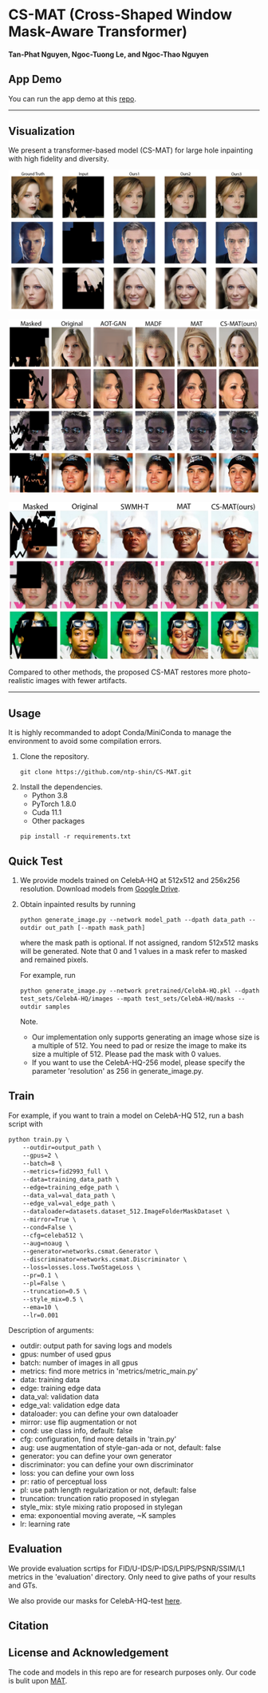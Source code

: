 # CS-MAT (Cross-Shaped Window Mask-Aware Transformer)

#### Tan-Phat Nguyen, Ngoc-Tuong Le, and Ngoc-Thao Nguyen

## App Demo

You can run the app demo at this [repo](https://github.com/ntp-shin/Inpainting).

---

## Visualization

We present a transformer-based model (CS-MAT) for large hole inpainting with high fidelity and diversity.

![large hole inpainting with pluralistic generation](./figures/pluralistic.png)

![compare with SOTA 1](./figures/exp1.png)

![compare with SOTA 2](./figures/exp2.png)

Compared to other methods, the proposed CS-MAT restores more photo-realistic images with fewer artifacts.

---

## Usage

It is highly recommanded to adopt Conda/MiniConda to manage the environment to avoid some compilation errors.

1. Clone the repository.
    ```shell
    git clone https://github.com/ntp-shin/CS-MAT.git
    ```
2. Install the dependencies.
    - Python 3.8
    - PyTorch 1.8.0
    - Cuda 11.1
    - Other packages
    ```shell
    pip install -r requirements.txt
    ```

## Quick Test

1. We provide models trained on CelebA-HQ at 512x512 and 256x256 resolution. Download models from [Google Drive](https://drive.google.com/drive/folders/16DTXRpgRlI0PIavRJSVyQCyTQGheWrm0?usp=drive_link).

2. Obtain inpainted results by running
    ```shell
    python generate_image.py --network model_path --dpath data_path --outdir out_path [--mpath mask_path]
    ```
    where the mask path is optional. If not assigned, random 512x512 masks will be generated. Note that 0 and 1 values in a mask refer to masked and remained pixels.

    For example, run
    ```shell
    python generate_image.py --network pretrained/CelebA-HQ.pkl --dpath test_sets/CelebA-HQ/images --mpath test_sets/CelebA-HQ/masks --outdir samples
    ```

    Note. 
    - Our implementation only supports generating an image whose size is a multiple of 512. You need to pad or resize the image to make its size a multiple of 512. Please pad the mask with 0 values.
    - If you want to use the CelebA-HQ-256 model, please specify the parameter 'resolution' as 256 in generate\_image.py.

## Train

For example, if you want to train a model on CelebA-HQ 512, run a bash script with
```shell
python train.py \
    --outdir=output_path \
    --gpus=2 \
    --batch=8 \
    --metrics=fid2993_full \
    --data=training_data_path \
    --edge=training_edge_path \
    --data_val=val_data_path \
    --edge_val=val_edge_path \
    --dataloader=datasets.dataset_512.ImageFolderMaskDataset \
    --mirror=True \
    --cond=False \
    --cfg=celeba512 \
    --aug=noaug \
    --generator=networks.csmat.Generator \
    --discriminator=networks.csmat.Discriminator \
    --loss=losses.loss.TwoStageLoss \
    --pr=0.1 \
    --pl=False \
    --truncation=0.5 \
    --style_mix=0.5 \
    --ema=10 \
    --lr=0.001
```

Description of arguments:
- outdir: output path for saving logs and models
- gpus: number of used gpus
- batch: number of images in all gpus
- metrics: find more metrics in 'metrics/metric\_main.py'
- data: training data
- edge: training edge data
- data\_val: validation data
- edge\_val: validation edge data
- dataloader: you can define your own dataloader
- mirror: use flip augmentation or not 
- cond: use class info, default: false
- cfg: configuration, find more details in 'train.py'
- aug: use augmentation of style-gan-ada or not, default: false
- generator: you can define your own generator
- discriminator: you can define your own discriminator
- loss: you can define your own loss
- pr: ratio of perceptual loss
- pl: use path length regularization or not, default: false
- truncation: truncation ratio proposed in stylegan
- style\_mix: style mixing ratio proposed in stylegan
- ema: exponoential moving averate, ~K samples
- lr: learning rate

## Evaluation

We provide evaluation scrtips for FID/U-IDS/P-IDS/LPIPS/PSNR/SSIM/L1 metrics in the 'evaluation' directory. Only need to give paths of your results and GTs.

We also provide our masks for CelebA-HQ-test [here](https://drive.google.com/drive/folders/16zztPEyOUCMOSVcyq4oCOpPeKD67gDRb?usp=drive_link).


## Citation

## License and Acknowledgement

The code and models in this repo are for research purposes only. Our code is bulit upon [MAT](https://github.com/fenglinglwb/MAT).